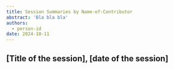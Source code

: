 ```yaml
---
title: Session Summaries by Name-of-Contributor
abstract: 'Bla bla bla'
authors:
  - person-id
date: 2024-10-11
---
```


## [Title of the session], [date of the session]
<!--one to two paragraphs of text summarizing the session-->

<!-- create such a section for each weekly summary-->

